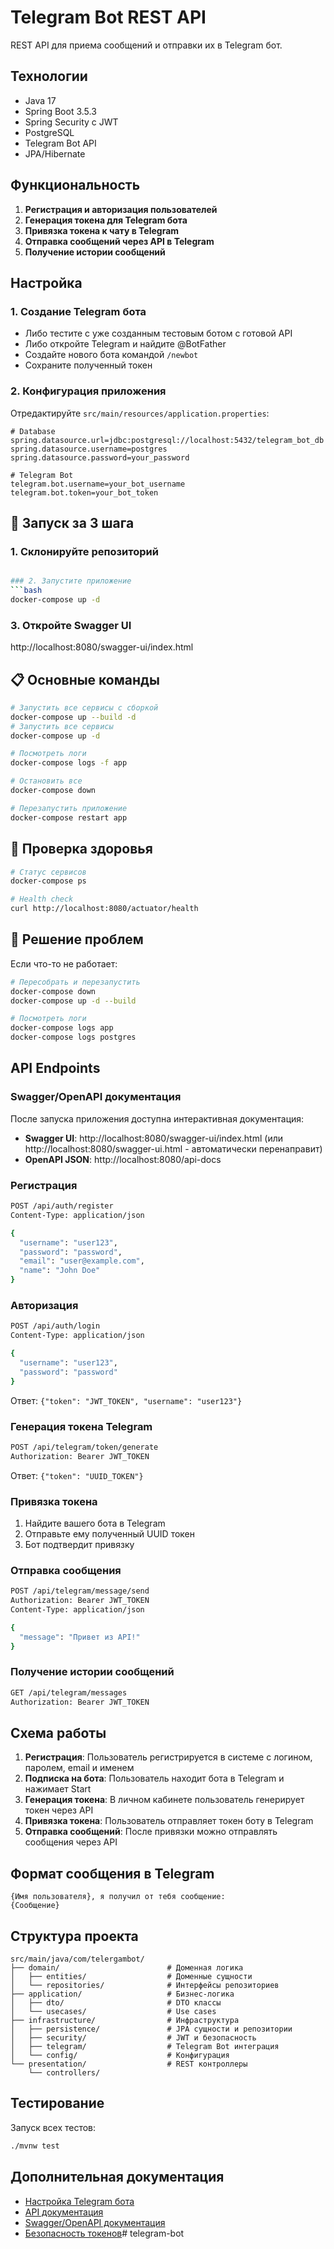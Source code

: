# Telegram Bot REST API

REST API для приема сообщений и отправки их в Telegram бот.

## Технологии
- Java 17
- Spring Boot 3.5.3
- Spring Security с JWT
- PostgreSQL
- Telegram Bot API
- JPA/Hibernate

## Функциональность

1. **Регистрация и авторизация пользователей**
2. **Генерация токена для Telegram бота**
3. **Привязка токена к чату в Telegram**
4. **Отправка сообщений через API в Telegram**
5. **Получение истории сообщений**

## Настройка

### 1. Создание Telegram бота
- Либо тестите с уже созданным тестовым ботом с готовой API
- Либо откройте Telegram и найдите @BotFather
- Создайте нового бота командой `/newbot`
- Сохраните полученный токен

### 2. Конфигурация приложения
Отредактируйте `src/main/resources/application.properties`:
```properties
# Database
spring.datasource.url=jdbc:postgresql://localhost:5432/telegram_bot_db
spring.datasource.username=postgres
spring.datasource.password=your_password

# Telegram Bot
telegram.bot.username=your_bot_username
telegram.bot.token=your_bot_token
```

## 🚀 Запуск за 3 шага

### 1. Склонируйте репозиторий
```bash

### 2. Запустите приложение
```bash
docker-compose up -d
```

### 3. Откройте Swagger UI
http://localhost:8080/swagger-ui/index.html

## 📋 Основные команды

```bash
# Запустить все сервисы с сборкой
docker-compose up --build -d
# Запустить все сервисы
docker-compose up -d

# Посмотреть логи
docker-compose logs -f app

# Остановить все
docker-compose down

# Перезапустить приложение
docker-compose restart app
```

## 🏥 Проверка здоровья

```bash
# Статус сервисов
docker-compose ps

# Health check
curl http://localhost:8080/actuator/health
```

## 🛑 Решение проблем

Если что-то не работает:
```bash
# Пересобрать и перезапустить
docker-compose down
docker-compose up -d --build

# Посмотреть логи
docker-compose logs app
docker-compose logs postgres
```


## API Endpoints

### Swagger/OpenAPI документация
После запуска приложения доступна интерактивная документация:
- **Swagger UI**: http://localhost:8080/swagger-ui/index.html (или http://localhost:8080/swagger-ui.html - автоматически перенаправит)
- **OpenAPI JSON**: http://localhost:8080/api-docs

### Регистрация
```bash
POST /api/auth/register
Content-Type: application/json

{
  "username": "user123",
  "password": "password",
  "email": "user@example.com",
  "name": "John Doe"
}
```

### Авторизация
```bash
POST /api/auth/login
Content-Type: application/json

{
  "username": "user123",
  "password": "password"
}
```
Ответ: `{"token": "JWT_TOKEN", "username": "user123"}`

### Генерация токена Telegram
```bash
POST /api/telegram/token/generate
Authorization: Bearer JWT_TOKEN
```
Ответ: `{"token": "UUID_TOKEN"}`

### Привязка токена
1. Найдите вашего бота в Telegram
2. Отправьте ему полученный UUID токен
3. Бот подтвердит привязку

### Отправка сообщения
```bash
POST /api/telegram/message/send
Authorization: Bearer JWT_TOKEN
Content-Type: application/json

{
  "message": "Привет из API!"
}
```

### Получение истории сообщений
```bash
GET /api/telegram/messages
Authorization: Bearer JWT_TOKEN
```

## Схема работы

1. **Регистрация**: Пользователь регистрируется в системе с логином, паролем, email и именем
2. **Подписка на бота**: Пользователь находит бота в Telegram и нажимает Start
3. **Генерация токена**: В личном кабинете пользователь генерирует токен через API
4. **Привязка токена**: Пользователь отправляет токен боту в Telegram
5. **Отправка сообщений**: После привязки можно отправлять сообщения через API

## Формат сообщения в Telegram
```
{Имя пользователя}, я получил от тебя сообщение:
{Сообщение}
```

## Структура проекта

```
src/main/java/com/telergambot/
├── domain/                        # Доменная логика
│   ├── entities/                  # Доменные сущности
│   └── repositories/              # Интерфейсы репозиториев
├── application/                   # Бизнес-логика
│   ├── dto/                       # DTO классы
│   └── usecases/                  # Use cases
├── infrastructure/                # Инфраструктура
│   ├── persistence/               # JPA сущности и репозитории
│   ├── security/                  # JWT и безопасность
│   ├── telegram/                  # Telegram Bot интеграция
│   └── config/                    # Конфигурация
└── presentation/                  # REST контроллеры
    └── controllers/
```

## Тестирование

Запуск всех тестов:
```bash
./mvnw test
```

## Дополнительная документация

- [Настройка Telegram бота](TELEGRAM_BOT_SETUP.md)
- [API документация](API_DOCUMENTATION.md)
- [Swagger/OpenAPI документация](SWAGGER_DOCUMENTATION.md)
- [Безопасность токенов](TELEGRAM_SECURITY.md)# telegram-bot
